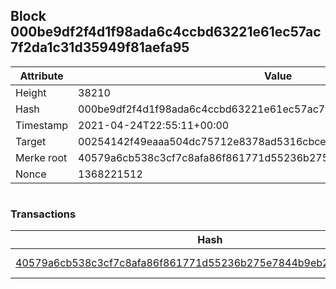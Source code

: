 ## Block 000be9df2f4d1f98ada6c4ccbd63221e61ec57ac7f2da1c31d35949f81aefa95

Attribute | Value
--- | ---
Height | 38210
Hash | 000be9df2f4d1f98ada6c4ccbd63221e61ec57ac7f2da1c31d35949f81aefa95
Timestamp | 2021-04-24T22:55:11+00:00
Target | 00254142f49eaaa504dc75712e8378ad5316cbcead634704b3734b6271167cc4
Merke root | 40579a6cb538c3cf7c8afa86f861771d55236b275e7844b9eb2c0ebe3f6f1b68
Nonce | 1368221512

```

```

### Transactions

Hash | Amount
--- | ---
[40579a6cb538c3cf7c8afa86f861771d55236b275e7844b9eb2c0ebe3f6f1b68](40579a6cb538c3cf7c8afa86f861771d55236b275e7844b9eb2c0ebe3f6f1b68.md) | 10.00000000 SKEPTI 
